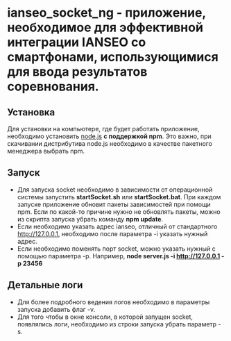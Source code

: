 # ianseo_socket_ng - приложение, необходимое для эффективной интеграции IANSEO со смартфонами, использующимися для ввода результатов соревнования.
## Установка
Для установки на компьютере, где будет работать приложение, необходимо установить [node.js](https://nodejs.org/en/download) **с поддержкой npm**. Это важно, при скачивании дистрибутива node.js необходимо в качестве пакетного менеджера выбрать npm.

## Запуск
* Для запуска socket необходимо в зависимости от операционной системы запустить **startSocket.sh** или **startSocket.bat**. При каждом запуске приложение обновит пакеты зависимостей при помощи npm. Если по какой-то причине нужно не обновлять пакеты, можно из скрипта запуска убрать команду **npm update**.
* Если необходимо указать адрес ianseo, отличный от стандартного http://127.0.0.1, необходимо после параметра -i указать нужный адрес.
* Если необходимо поменять порт socket, можно указать нужный с помощью параметра -p. Например, **node server.js -i http://127.0.0.1 -p 23456**

## Детальные логи
* Для более подробного ведения логов необходимо в параметры запуска добавить флаг -v.
* Для того чтобы в окне консоли, в которой запущен socket, появлялись логи, необходимо из строки запуска убрать параметр -s.


